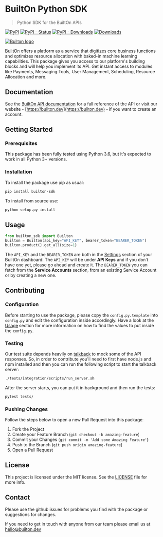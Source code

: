 # BuiltOn Python SDK
> Python SDK for the BuiltOn APIs

[![PyPI](https://img.shields.io/pypi/v/builton-sdk.svg)](https://pypi.org/project/builton-sdk)
[![PyPI - Status](https://img.shields.io/pypi/status/builton-sdk.svg)](https://pypi.org/project/builton-sdk)
[![PyPI - Downloads](https://img.shields.io/pypi/dm/builton-sdk.svg)](https://pypi.org/project/builton-sdk)
[![Downloads](https://pepy.tech/badge/builton-sdk)](https://pepy.tech/project/builton-sdk)

[![Builton logo](https://res.cloudinary.com/dftspnwxo/image/upload/v1554131594/Builton_logo_positiv_wc3j7x.svg)](https://builton.dev)

[BuiltOn](https://builton.dev) offers a platform as a service that digitizes core business functions and optimizes 
resource allocation with baked-in machine learning capabilities. 
This package gives you access to our platform's building blocks and will help you implement its API.
 Get instant access to modules like Payments, Messaging Tools, User Management, Scheduling, 
 Resource Allocation and more.

## Documentation

See the [BuiltOn API documentation](https://docs.builton.dev) for a full reference of the API or visit
our website - [https://builton.dev](https://builton.dev) - if you want to create an account.

## Getting Started

### Prerequisites

This package has been fully tested using Python 3.6, but it's expected to work in 
all Python 3+ versions.

### Installation

To install the package use pip as usual:
```bash
pip install builton-sdk
```

To install from source use:
```bash
python setup.py install
```

## Usage

```python
from builton_sdk import Builton
builton = Builton(api_key="API_KEY", bearer_token="BEARER_TOKEN")
builton.product().get_all(size=1)
``` 

The `API_KEY` and the `BEARER_TOKEN` are both in the [Settings](https://dashboard.builton.dev/settings) 
section of your BuiltOn dashboard. The `API_KEY` will be under **API Keys** and if you don't have one
yet, please go ahead and create it. The `BEARER_TOKEN` you can fetch from the **Service Accounts** 
section, from an existing Service Account or by creating a new one.

## Contributing

### Configuration

Before starting to use the package, please copy the `config.py.template` into 
`config.py` and edit the configuration inside accordingly. Have a look at the [Usage](#usage) section 
for more information on how to find the values to put inside the `config.py`.

### Testing

Our test suite depends heavily on [talkback](https://github.com/ijpiantanida/talkback) to mock some 
of the API responses. So, in order to contribute you'll need to first have node.js and npm installed 
and then you can run the following script to start the talkback server: 

```bash
./tests/integration/scripts/run_server.sh
```

After the server starts, you can put it in background and then run the tests:

```bash
pytest tests/
```

### Pushing Changes

Follow the steps below to open a new Pull Request into this package:

1. Fork the Project
2. Create your Feature Branch (`git checkout -b amazing-feature`)
3. Commit your Changes (`git commit -m 'Add some Amazing Feature'`)
4. Push to the Branch (`git push origin amazing-feature`)
5. Open a Pull Request


## License

This project is licensed under the MIT license. See the [LICENSE](LICENSE.md) file for more info.

## Contact

Please use the github issues for problems you find with the package or suggestions for changes.

If you need to get in touch with anyone from our team please email us at 
[hello@builton.dev](mailto:hello@builton.dev)
